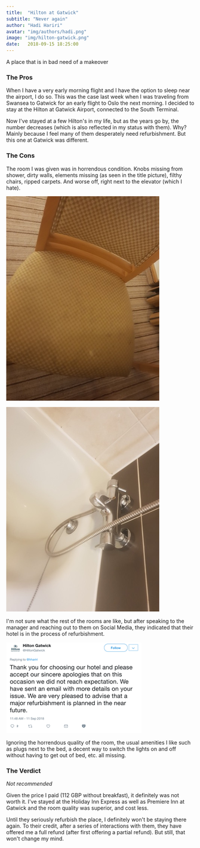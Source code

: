 ```yaml
---
title:  "Hilton at Gatwick"
subtitle: "Never again"
author: "Hadi Hariri"
avatar: "img/authors/hadi.png"
image: "img/hilton-gatwick.png"
date:   2018-09-15 18:25:00
---
```


A place that is in bad need of a makeover

### The Pros

When I have a very early morning flight and I have the option to sleep near the airport, I do so. This was the case last week when I was traveling from
Swansea to Gatwick for an early flight to Oslo the next morning. I decided to stay at the Hilton at Gatwick Airport, connected to the South Terminal. 

Now I've stayed at a few Hilton's in my life, but as the years go by, the number decreases (which is also reflected in my status with them). Why? Mainly because I feel many of them desperately need
refurbishment. But this one at Gatwick was different. 

### The Cons

The room I was given was in horrendous condition. Knobs missing from shower, dirty walls, elements missing (as seen in the title picture), filthy chairs, ripped carpets. And worse off, right next to the elevator (which I hate).

![hilton-gatwick-chair](img/hilton-gatwick-chair.jpg)

![hilton-gatwick-shower](img/hilton-gatwick-shower.jpg)

I'm not sure what the rest of the rooms are like, but after speaking to the manager and reaching out to them on Social Media, they indicated that
their hotel is in the process of refurbishment. 

![hilton-gatwick-tweet](img/hilton-gatwick-tweet.png)

Ignoring the horrendous quality of the room, the usual amenities I like such as plugs next to the bed, a decent way to 
switch the lights on and off without having to get out of bed, etc. all missing. 


### The Verdict

*Not recommended*

Given the price I paid (112 GBP without breakfast), it definitely was not worth it. I've stayed at the Holiday Inn Express as well as Premiere Inn at Gatwick and the room
quality was superior, and cost less.

Until they seriously refurbish the place, I definitely won't be staying there again. To their credit, after a series of interactions with them, they have offered me a full refund (after first offering a partial refund). But still, that won't change my mind.





